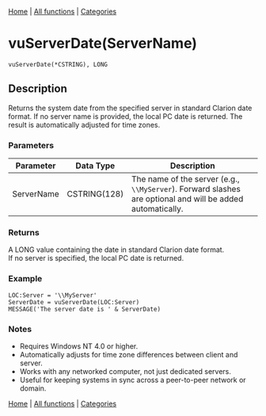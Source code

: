 [Home](../index.md) | [All functions](index.md) | [Categories](../categories/index.md)

# vuServerDate(ServerName)

```Prototype
vuServerDate(*CSTRING), LONG
```


## Description
Returns the system date from the specified server in standard Clarion date format. If no server name is provided, the local PC date is returned. The result is automatically adjusted for time zones.

### Parameters

| Parameter  | Data Type    | Description                                                                 |
|------------|--------------|-----------------------------------------------------------------------------|
| ServerName | CSTRING(128) | The name of the server (e.g., `\\MyServer`). Forward slashes are optional and will be added automatically. |

### Returns
A LONG value containing the date in standard Clarion date format.  
If no server is specified, the local PC date is returned.

### Example

```Clarion
LOC:Server = '\\MyServer'
ServerDate = vuServerDate(LOC:Server)
MESSAGE('The server date is ' & ServerDate)
```

### Notes
- Requires Windows NT 4.0 or higher.  
- Automatically adjusts for time zone differences between client and server.  
- Works with any networked computer, not just dedicated servers.  
- Useful for keeping systems in sync across a peer-to-peer network or domain.

[Home](../index.md) | [All functions](index.md) | [Categories](../categories/index.md)
